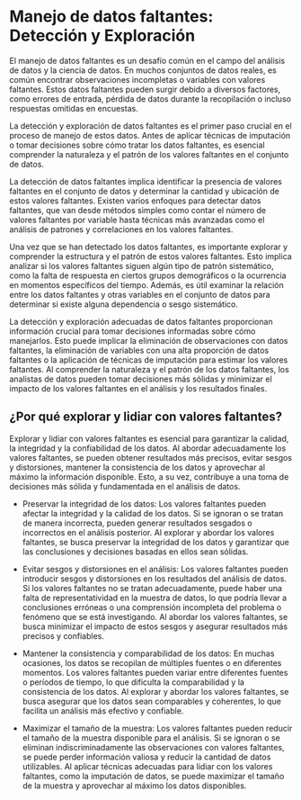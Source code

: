 # **Manejo de datos faltantes: Detección y Exploración**

El manejo de datos faltantes es un desafío común en el campo del análisis de datos y la ciencia de datos. En muchos conjuntos de datos reales, es común encontrar observaciones incompletas o variables con valores faltantes. Estos datos faltantes pueden surgir debido a diversos factores, como errores de entrada, pérdida de datos durante la recopilación o incluso respuestas omitidas en encuestas.

La detección y exploración de datos faltantes es el primer paso crucial en el proceso de manejo de estos datos. Antes de aplicar técnicas de imputación o tomar decisiones sobre cómo tratar los datos faltantes, es esencial comprender la naturaleza y el patrón de los valores faltantes en el conjunto de datos.

La detección de datos faltantes implica identificar la presencia de valores faltantes en el conjunto de datos y determinar la cantidad y ubicación de estos valores faltantes. Existen varios enfoques para detectar datos faltantes, que van desde métodos simples como contar el número de valores faltantes por variable hasta técnicas más avanzadas como el análisis de patrones y correlaciones en los valores faltantes.

Una vez que se han detectado los datos faltantes, es importante explorar y comprender la estructura y el patrón de estos valores faltantes. Esto implica analizar si los valores faltantes siguen algún tipo de patrón sistemático, como la falta de respuesta en ciertos grupos demográficos o la ocurrencia en momentos específicos del tiempo. Además, es útil examinar la relación entre los datos faltantes y otras variables en el conjunto de datos para determinar si existe alguna dependencia o sesgo sistemático.

La detección y exploración adecuadas de datos faltantes proporcionan información crucial para tomar decisiones informadas sobre cómo manejarlos. Esto puede implicar la eliminación de observaciones con datos faltantes, la eliminación de variables con una alta proporción de datos faltantes o la aplicación de técnicas de imputación para estimar los valores faltantes. Al comprender la naturaleza y el patrón de los datos faltantes, los analistas de datos pueden tomar decisiones más sólidas y minimizar el impacto de los valores faltantes en el análisis y los resultados finales.

## **¿Por qué explorar y lidiar con valores faltantes?**

Explorar y lidiar con valores faltantes es esencial para garantizar la calidad, la integridad y la confiabilidad de los datos. Al abordar adecuadamente los valores faltantes, se pueden obtener resultados más precisos, evitar sesgos y distorsiones, mantener la consistencia de los datos y aprovechar al máximo la información disponible. Esto, a su vez, contribuye a una toma de decisiones más sólida y fundamentada en el análisis de datos.

- Preservar la integridad de los datos: Los valores faltantes pueden afectar la integridad y la calidad de los datos. Si se ignoran o se tratan de manera incorrecta, pueden generar resultados sesgados o incorrectos en el análisis posterior. Al explorar y abordar los valores faltantes, se busca preservar la integridad de los datos y garantizar que las conclusiones y decisiones basadas en ellos sean sólidas.

- Evitar sesgos y distorsiones en el análisis: Los valores faltantes pueden introducir sesgos y distorsiones en los resultados del análisis de datos. Si los valores faltantes no se tratan adecuadamente, puede haber una falta de representatividad en la muestra de datos, lo que podría llevar a conclusiones erróneas o una comprensión incompleta del problema o fenómeno que se está investigando. Al abordar los valores faltantes, se busca minimizar el impacto de estos sesgos y asegurar resultados más precisos y confiables.

- Mantener la consistencia y comparabilidad de los datos: En muchas ocasiones, los datos se recopilan de múltiples fuentes o en diferentes momentos. Los valores faltantes pueden variar entre diferentes fuentes o períodos de tiempo, lo que dificulta la comparabilidad y la consistencia de los datos. Al explorar y abordar los valores faltantes, se busca asegurar que los datos sean comparables y coherentes, lo que facilita un análisis más efectivo y confiable.

- Maximizar el tamaño de la muestra: Los valores faltantes pueden reducir el tamaño de la muestra disponible para el análisis. Si se ignoran o se eliminan indiscriminadamente las observaciones con valores faltantes, se puede perder información valiosa y reducir la cantidad de datos utilizables. Al aplicar técnicas adecuadas para lidiar con los valores faltantes, como la imputación de datos, se puede maximizar el tamaño de la muestra y aprovechar al máximo los datos disponibles.


